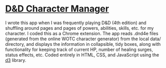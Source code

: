 [D&amp;D Character Manager](http://drknotter.githib.io/character-manager)
=================

I wrote this app when I was frequently playing D&D (4th edition) and shuffling around pages and pages of powers, abilities, skills, etc. for my character. I coded this as a Chrome extension. The app reads .dnd4e files (generated from the online WOTC character generator) from the local data/ directory, and displays the information in collapsible, tidy boxes, along with functionality for keeping track of current HP, number of healing surges, status effects, etc. Coded entirely in HTML, CSS, and JavaScript using the [d3](http://d3js.org/) library.